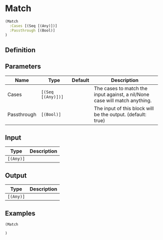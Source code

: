 # Match

```clojure
(Match
  :Cases [(Seq [(Any)])]
  :Passthrough [(Bool)]
)
```

## Definition


## Parameters
| Name | Type | Default | Description |
|------|------|---------|-------------|
| Cases | `[(Seq [(Any)])]` |  | The cases to match the input against, a nil/None case will match anything. |
| Passthrough | `[(Bool)]` |  | The input of this block will be the output. (default: true) |


## Input
| Type | Description |
|------|-------------|
| `[(Any)]` |  |


## Output
| Type | Description |
|------|-------------|
| `[(Any)]` |  |


## Examples

```clojure
(Match

)
```
